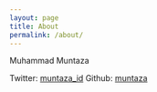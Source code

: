 ```yaml
---
layout: page
title: About
permalink: /about/
---
```



Muhammad Muntaza

Twitter: [muntaza_id](https://twitter.com/muntaza_id)
Github: [muntaza](https://github.com/muntaza)
